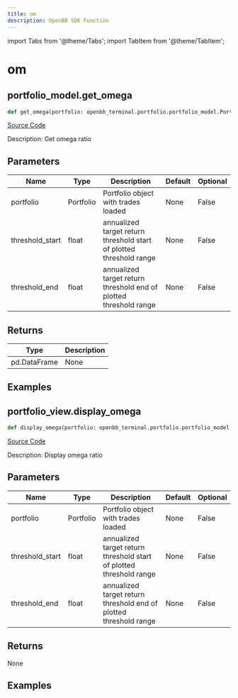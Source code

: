 ```yaml
---
title: om
description: OpenBB SDK Function
---
```


import Tabs from '@theme/Tabs';
import TabItem from '@theme/TabItem';

# om

<Tabs>
<TabItem value="model" label="Model" default>

## portfolio_model.get_omega

```python title='openbb_terminal/portfolio/portfolio_model.py'
def get_omega(portfolio: openbb_terminal.portfolio.portfolio_model.PortfolioModel, threshold_start: float, threshold_end: float) -> DataFrame:
```
[Source Code](https://github.com/OpenBB-finance/OpenBBTerminal/tree/main/openbb_terminal/portfolio/portfolio_model.py#L1757)

Description: Get omega ratio

## Parameters

| Name | Type | Description | Default | Optional |
| ---- | ---- | ----------- | ------- | -------- |
| portfolio | Portfolio | Portfolio object with trades loaded | None | False |
| threshold_start | float | annualized target return threshold start of plotted threshold range | None | False |
| threshold_end | float | annualized target return threshold end of plotted threshold range | None | False |

## Returns

| Type | Description |
| ---- | ----------- |
| pd.DataFrame | None |

## Examples



</TabItem>
<TabItem value="view" label="View">

## portfolio_view.display_omega

```python title='openbb_terminal/portfolio/portfolio_view.py'
def display_omega(portfolio: openbb_terminal.portfolio.portfolio_model.PortfolioModel, threshold_start: float, threshold_end: float) -> None:
```
[Source Code](https://github.com/OpenBB-finance/OpenBBTerminal/tree/main/openbb_terminal/portfolio/portfolio_view.py#L1686)

Description: Display omega ratio

## Parameters

| Name | Type | Description | Default | Optional |
| ---- | ---- | ----------- | ------- | -------- |
| portfolio | Portfolio | Portfolio object with trades loaded | None | False |
| threshold_start | float | annualized target return threshold start of plotted threshold range | None | False |
| threshold_end | float | annualized target return threshold end of plotted threshold range | None | False |

## Returns

None

## Examples



</TabItem>
</Tabs>